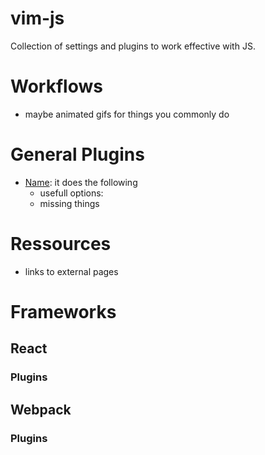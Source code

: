 # vim-js
Collection of settings and plugins to work effective with JS.


# Workflows

- maybe animated gifs for things you commonly do


# General Plugins

- [Name](http://github.com/...): it does the following
  - usefull options:
  - missing things


# Ressources

- links to external pages 


# Frameworks

## React

### Plugins

## Webpack

### Plugins
